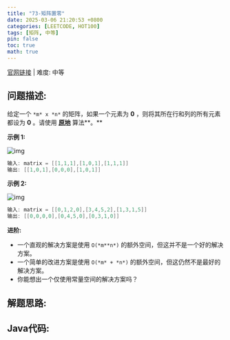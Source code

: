 ```yaml
---
title: "73-矩阵置零"
date: 2025-03-06 21:20:53 +0800
categories: [LEETCODE, HOT100]
tags: [矩阵, 中等]
pin: false
toc: true
math: true
---
```


[官网链接](https://leetcode.cn/problems/set-matrix-zeroes/) \| 难度: 中等

## 问题描述: 

给定一个 `*m* x *n*` 的矩阵，如果一个元素为 **0** ，则将其所在行和列的所有元素都设为 **0** 。请使用 **[原地](https://baike.baidu.com/item/原地算法)** 算法**。**

**示例 1:**

![img](../assets/img/posts/leetcode/p73_0.jpg)

```java
输入: matrix = [[1,1,1],[1,0,1],[1,1,1]]
输出: [[1,0,1],[0,0,0],[1,0,1]]
```

**示例 2:**

![img](../assets/img/posts/leetcode/p73_1.jpg)

```java
输入: matrix = [[0,1,2,0],[3,4,5,2],[1,3,1,5]]
输出: [[0,0,0,0],[0,4,5,0],[0,3,1,0]]
```

**进阶:**

- 一个直观的解决方案是使用  `O(*m**n*)` 的额外空间，但这并不是一个好的解决方案。
- 一个简单的改进方案是使用 `O(*m* + *n*)` 的额外空间，但这仍然不是最好的解决方案。
- 你能想出一个仅使用常量空间的解决方案吗？

## 解题思路: 

## Java代码: 
